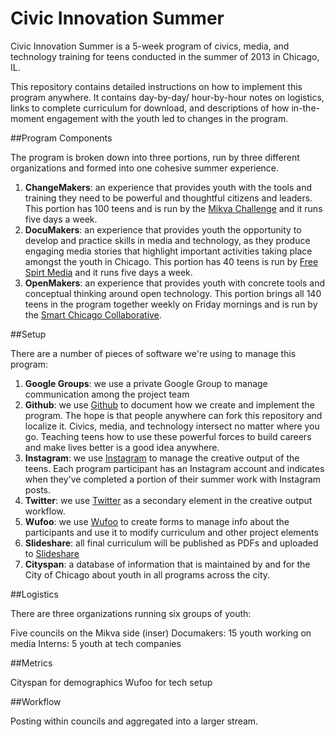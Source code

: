 Civic Innovation Summer
=======================

Civic Innovation Summer is a 5-week program of civics, media, and technology training for teens conducted in the summer of 2013 in Chicago, IL.

This repository contains detailed instructions on how to implement this program anywhere. It contains day-by-day/ hour-by-hour notes on logistics, links to complete curriculum for download, and descriptions of how in-the-moment engagement with the youth led to changes in the program.

##Program Components

The program is broken down into three portions, run by three different organizations and formed into one cohesive summer experience.

1. **ChangeMakers**: an experience that provides youth with the tools and training they need to be powerful and thoughtful citizens and leaders. This portion has 100 teens and is run by the [Mikva Challenge](http://www.mikvachallenge.org/summer/) and it runs five days a week.
2. **DocuMakers**: an experience that provides youth the opportunity to develop and practice skills in media and technology, as they produce engaging media stories that highlight important activities taking place amongst the youth in Chicago. This portion has 40 teens is run by [Free Spirt Media](http://www.freespiritmedia.org/) and it runs five days a week. 
3. **OpenMakers**: an experience that provides youth with concrete tools and conceptual thinking around open technology. This portion brings all 140 teens in the program together weekly on Friday mornings and is run by the [Smart Chicago Collaborative](http://www.smartchicagocollaborative.org/).

##Setup

There are a number of pieces of software we're using to manage this program:

1. **Google Groups**: we use a private Google Group to manage communication among the project team
2. **Github**: we use [Github](https://github.com/smartchicago/civic-innovation-summer/) to document how we create and implement the program. The hope is that people anywhere can fork this repository and localize it. Civics, media, and technology intersect no matter where you go. Teaching teens how to use these powerful forces to build careers and make lives better is a good idea anywhere.
3. **Instagram**: we use [Instagram](http://instagram.com/) to manage the creative output of the teens. Each program participant has an Instagram account and indicates when they've completed a portion of their summer work with Instagram posts.
4. **Twitter**: we use [Twitter](https://twitter.com/) as a secondary element in the creative output workflow.
5. **Wufoo**: we use [Wufoo](http://www.wufoo.com/) to create forms to manage info about the participants and use it to modify curriculum and other project elements
6. **Slideshare**: all final curriculum will be published as PDFs and uploaded to [Slideshare](http://www.wufoo.com/)
7. **Cityspan**: a database of information that is maintained by and for the City of Chicago about youth in all programs across the city.


##Logistics

There are three organizations running six groups of youth:

Five councils on the Mikva side (inser)
Documakers: 15 youth working on media
Interns: 5 youth at tech companies

##Metrics

Cityspan for demographics
Wufoo for tech setup

##Workflow

Posting within councils and aggregated into a larger stream.

